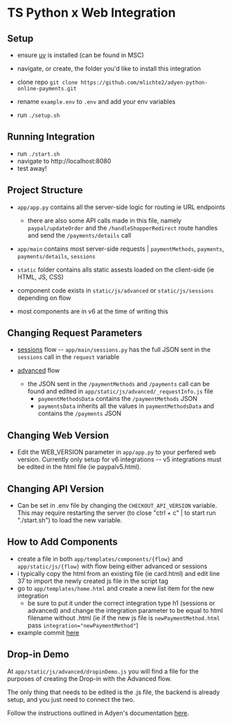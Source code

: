 # TS Python x Web Integration

## Setup

- ensure [uv](https://docs.astral.sh/uv/) is installed (can be found in MSC)

- navigate, or create, the folder you'd like to install this integration
- clone repo `git clone https://github.com/mlichte2/adyen-python-online-payments.git`

- rename `example.env` to `.env` and add your env variables
- run `./setup.sh`

## Running Integration

- run `./start.sh`
- navigate to http://localhost:8080
- test away!

## Project Structure

- `app/app.py` contains all the server-side logic for routing ie URL endpoints
  - there are also some API calls made in this file, namely `paypal/updateOrder` and the `/handleShopperRedirect` route handles and send the `/payments/details` call
- `app/main` contains most server-side requests | `paymentMethods`, `payments`, `payments/details`, `sessions`

- `static` folder contains alls static assests loaded on the client-side (ie HTML, JS, CSS)
- component code exists in `static/js/advanced` or `static/js/sessions` depending on flow

- most components are in v6 at the time of writing this

## Changing Request Parameters

- [sessions](https://docs.adyen.com/online-payments/build-your-integration/?platform=Web&integration=Drop-in#sessions-flow-a-single-api-request) flow
  -- `app/main/sessions.py` has the full JSON sent in the `sessions` call in the `request` variable

- [advanced](https://docs.adyen.com/online-payments/build-your-integration/?platform=Web&integration=Drop-in#advanced-flow-three-api-requests) flow
  - the JSON sent in the `/paymentMethods` and `/payments` call can be found and edited in `app/static/js/advanced/_requestInfo.js` file
    - `paymentMethodsData` contains the `/paymentMethods` JSON
    - `paymentsData` inherits all the values in `paymentMethodsData` and contains the `/payments` JSON

## Changing Web Version

- Edit the WEB_VERSION parameter in `app/app.py` to your perfered web version. Currently only setup for v6 integrations -- v5 integrations must be edited in the html file (ie paypalv5.html).

## Changing API Version

- Can be set in .env file by changing the `CHECKOUT_API_VERSION` variable. This may require restarting the server (to close "ctrl + c" | to start run "./start.sh") to load the new variable.

## How to Add Components

- create a file in both `app/templates/components/{flow}` and `app/static/js/{flow}` with flow being either advanced or sessions
- i typically copy the html from an existing file (ie card.html) and edit line 37 to import the newly created js file in the script tag
- go to `app/templates/home.html` and create a new list item for the new integration
  - be sure to put it under the correct integration type h1 (sessions or advanced) and change the integration parameter to be equal to html filename without .html (ie if the new js file is `newPaymentMethod.html` pass `integration="newPaymentMethod"`)
- example commit [here](https://github.com/mlichte2/adyen-python-online-payments/commit/fd3127d78d3b99bb4c0c6465995853ad9fc984b8)

## Drop-in Demo

At `app/static/js/advanced/dropinDemo.js` you will find a file for the purposes of creating the Drop-in with the Advanced flow.

The only thing that needs to be edited is the .js file, the backend is already setup, and you just need to connect the two.

Follow the instructions outlined in Adyen's documentation [here](https://docs.adyen.com/online-payments/build-your-integration/advanced-flow/?platform=Web&integration=Drop-in&version=6.6.0).
